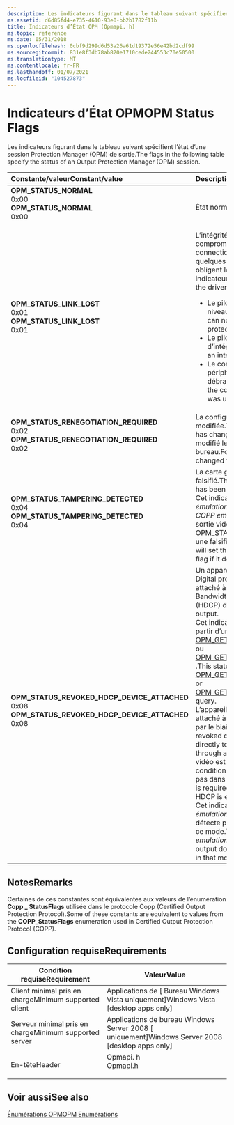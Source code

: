 ```yaml
---
description: Les indicateurs figurant dans le tableau suivant spécifient l’état d’une session Protection Manager (OPM) de sortie.
ms.assetid: d6d85fd4-e735-4610-93e0-bb2b1782f11b
title: Indicateurs d’État OPM (Opmapi. h)
ms.topic: reference
ms.date: 05/31/2018
ms.openlocfilehash: 0cbf9d299d6d53a26a61d19372e56e42bd2cdf99
ms.sourcegitcommit: 831e8f3db78ab820e1710cede244553c70e50500
ms.translationtype: MT
ms.contentlocale: fr-FR
ms.lasthandoff: 01/07/2021
ms.locfileid: "104527873"
---
```

# <a name="opm-status-flags"></a><span data-ttu-id="1ae76-103">Indicateurs d’État OPM</span><span class="sxs-lookup"><span data-stu-id="1ae76-103">OPM Status Flags</span></span>

<span data-ttu-id="1ae76-104">Les indicateurs figurant dans le tableau suivant spécifient l’état d’une session Protection Manager (OPM) de sortie.</span><span class="sxs-lookup"><span data-stu-id="1ae76-104">The flags in the following table specify the status of an Output Protection Manager (OPM) session.</span></span>



<table>
<colgroup>
<col style="width: 50%" />
<col style="width: 50%" />
</colgroup>
<thead>
<tr class="header">
<th style="text-align: left;"><span data-ttu-id="1ae76-105">Constante/valeur</span><span class="sxs-lookup"><span data-stu-id="1ae76-105">Constant/value</span></span></th>
<th style="text-align: left;"><span data-ttu-id="1ae76-106">Description</span><span class="sxs-lookup"><span data-stu-id="1ae76-106">Description</span></span></th>
</tr>
</thead>
<tbody>
<tr class="odd">
<td style="text-align: left;"><span id="OPM_STATUS_NORMAL"></span><span id="opm_status_normal"></span><dl> <span data-ttu-id="1ae76-107"><dt><strong>OPM_STATUS_NORMAL</strong></dt> <dt>0x00</dt> </span><span class="sxs-lookup"><span data-stu-id="1ae76-107"><dt><strong>OPM_STATUS_NORMAL</strong></dt> <dt>0x00</dt> </span></span></dl></td>
<td style="text-align: left;"><span data-ttu-id="1ae76-108">État normal.</span><span class="sxs-lookup"><span data-stu-id="1ae76-108">Normal status.</span></span><br/></td>
</tr>
<tr class="even">
<td style="text-align: left;"><span id="OPM_STATUS_LINK_LOST"></span><span id="opm_status_link_lost"></span><dl> <span data-ttu-id="1ae76-109"><dt><strong>OPM_STATUS_LINK_LOST</strong></dt> <dt>0x01</dt> </span><span class="sxs-lookup"><span data-stu-id="1ae76-109"><dt><strong>OPM_STATUS_LINK_LOST</strong></dt> <dt>0x01</dt> </span></span></dl></td>
<td style="text-align: left;"><span data-ttu-id="1ae76-110">L’intégrité de la connexion a été compromise.</span><span class="sxs-lookup"><span data-stu-id="1ae76-110">The integrity of the connection has been compromised.</span></span> <span data-ttu-id="1ae76-111">Voici quelques exemples d’événements qui obligent le pilote à définir cet indicateur :</span><span class="sxs-lookup"><span data-stu-id="1ae76-111">Examples of events that cause the driver to set this flag include:</span></span><br/>
<ul>
<li><span data-ttu-id="1ae76-112">Le pilote ne peut plus appliquer le niveau de protection actuel.</span><span class="sxs-lookup"><span data-stu-id="1ae76-112">The driver can no longer enforce the current protection level.</span></span></li>
<li><span data-ttu-id="1ae76-113">Le pilote a détecté une erreur d’intégrité interne.</span><span class="sxs-lookup"><span data-stu-id="1ae76-113">The driver detected an internal integrity error.</span></span></li>
<li><span data-ttu-id="1ae76-114">Le connecteur entre l’ordinateur et le périphérique d’affichage a été débranché.</span><span class="sxs-lookup"><span data-stu-id="1ae76-114">The connector between the computer and the display device was unplugged.</span></span></li>
</ul></td>
</tr>
<tr class="odd">
<td style="text-align: left;"><span id="OPM_STATUS_RENEGOTIATION_REQUIRED"></span><span id="opm_status_renegotiation_required"></span><dl> <span data-ttu-id="1ae76-115"><dt><strong>OPM_STATUS_RENEGOTIATION_REQUIRED</strong></dt> <dt>0x02</dt> </span><span class="sxs-lookup"><span data-stu-id="1ae76-115"><dt><strong>OPM_STATUS_RENEGOTIATION_REQUIRED</strong></dt> <dt>0x02</dt> </span></span></dl></td>
<td style="text-align: left;"><span data-ttu-id="1ae76-116">La configuration de la connexion a été modifiée.</span><span class="sxs-lookup"><span data-stu-id="1ae76-116">The connection configuration has changed.</span></span> <span data-ttu-id="1ae76-117">Par exemple, l’utilisateur a modifié le mode d’affichage du bureau.</span><span class="sxs-lookup"><span data-stu-id="1ae76-117">For example, the user has changed the desktop display mode.</span></span><br/></td>
</tr>
<tr class="even">
<td style="text-align: left;"><span id="OPM_STATUS_TAMPERING_DETECTED"></span><span id="opm_status_tampering_detected"></span><dl> <span data-ttu-id="1ae76-118"><dt><strong>OPM_STATUS_TAMPERING_DETECTED</strong></dt> <dt>0x04</dt> </span><span class="sxs-lookup"><span data-stu-id="1ae76-118"><dt><strong>OPM_STATUS_TAMPERING_DETECTED</strong></dt> <dt>0x04</dt> </span></span></dl></td>
<td style="text-align: left;"><span data-ttu-id="1ae76-119">La carte graphique ou le pilote a été falsifié.</span><span class="sxs-lookup"><span data-stu-id="1ae76-119">The graphics adapter or the driver has been tampered with.</span></span><br/> <span data-ttu-id="1ae76-120">Cet indicateur n’est pas utilisé en <em>mode émulation Copp</em>.</span><span class="sxs-lookup"><span data-stu-id="1ae76-120">This flag is not used in <em>COPP emulation mode</em>.</span></span> <span data-ttu-id="1ae76-121">Au lieu de cela, la sortie vidéo définit l’indicateur OPM_STATUS_LINK_LOST s’il détecte une falsification.</span><span class="sxs-lookup"><span data-stu-id="1ae76-121">Instead, the video output will set the OPM_STATUS_LINK_LOST flag if it detects tampering.</span></span><br/></td>
</tr>
<tr class="odd">
<td style="text-align: left;"><span id="OPM_STATUS_REVOKED_HDCP_DEVICE_ATTACHED"></span><span id="opm_status_revoked_hdcp_device_attached"></span><dl> <span data-ttu-id="1ae76-122"><dt><strong>OPM_STATUS_REVOKED_HDCP_DEVICE_ATTACHED</strong></dt> <dt>0x08</dt> </span><span class="sxs-lookup"><span data-stu-id="1ae76-122"><dt><strong>OPM_STATUS_REVOKED_HDCP_DEVICE_ATTACHED</strong></dt> <dt>0x08</dt> </span></span></dl></td>
<td style="text-align: left;"><span data-ttu-id="1ae76-123">Un appareil révoqué High-Bandwidth Digital protection du contenu (HDCP) est attaché à la sortie vidéo.</span><span class="sxs-lookup"><span data-stu-id="1ae76-123">A revoked High-Bandwidth Digital Content Protection (HDCP) device is attached to the video output.</span></span><br/> <span data-ttu-id="1ae76-124">Cet indicateur d’État peut être retourné à partir d’une requête <a href="opm-get-virtual-protection-level.md">OPM_GET_VIRTUAL_PROTECTION_LEVEL</a> ou <a href="opm-get-actual-protection-level.md">OPM_GET_ACTUAL_PROTECTION_LEVEL</a> .</span><span class="sxs-lookup"><span data-stu-id="1ae76-124">This status flag can be returned from an <a href="opm-get-virtual-protection-level.md">OPM_GET_VIRTUAL_PROTECTION_LEVEL</a> or <a href="opm-get-actual-protection-level.md">OPM_GET_ACTUAL_PROTECTION_LEVEL</a> query.</span></span> <br/> <span data-ttu-id="1ae76-125">L’appareil révoqué peut être directement attaché à la sortie vidéo ou indirectement par le biais d’un Repeater HDCP.</span><span class="sxs-lookup"><span data-stu-id="1ae76-125">The revoked device might be attached directly to the video output, or indirectly through an HDCP repeater.</span></span> <span data-ttu-id="1ae76-126">Une sortie vidéo est nécessaire pour détecter cette condition alors que HDCP est activé, mais pas dans le cas contraire.</span><span class="sxs-lookup"><span data-stu-id="1ae76-126">A video output is required to detect this condition while HDCP is enabled, but not otherwise.</span></span><br/> <span data-ttu-id="1ae76-127">Cet indicateur n’est pas utilisé en <em>mode émulation Copp</em>, car la sortie vidéo ne détecte pas les appareils révoqués dans ce mode.</span><span class="sxs-lookup"><span data-stu-id="1ae76-127">This flag is not used in <em>COPP emulation mode</em>, because the video output does not detect revoked devices in that mode.</span></span><br/></td>
</tr>
</tbody>
</table>



## <a name="remarks"></a><span data-ttu-id="1ae76-128">Notes</span><span class="sxs-lookup"><span data-stu-id="1ae76-128">Remarks</span></span>

<span data-ttu-id="1ae76-129">Certaines de ces constantes sont équivalentes aux valeurs de l’énumération **Copp \_ StatusFlags** utilisée dans le protocole Copp (Certified Output Protection Protocol).</span><span class="sxs-lookup"><span data-stu-id="1ae76-129">Some of these constants are equivalent to values from the **COPP\_StatusFlags** enumeration used in Certified Output Protection Protocol (COPP).</span></span>

## <a name="requirements"></a><span data-ttu-id="1ae76-130">Configuration requise</span><span class="sxs-lookup"><span data-stu-id="1ae76-130">Requirements</span></span>



| <span data-ttu-id="1ae76-131">Condition requise</span><span class="sxs-lookup"><span data-stu-id="1ae76-131">Requirement</span></span> | <span data-ttu-id="1ae76-132">Valeur</span><span class="sxs-lookup"><span data-stu-id="1ae76-132">Value</span></span> |
|-------------------------------------|-------------------------------------------------------------------------------------|
| <span data-ttu-id="1ae76-133">Client minimal pris en charge</span><span class="sxs-lookup"><span data-stu-id="1ae76-133">Minimum supported client</span></span><br/> | <span data-ttu-id="1ae76-134">Applications de \[ Bureau Windows Vista uniquement\]</span><span class="sxs-lookup"><span data-stu-id="1ae76-134">Windows Vista \[desktop apps only\]</span></span><br/>                                      |
| <span data-ttu-id="1ae76-135">Serveur minimal pris en charge</span><span class="sxs-lookup"><span data-stu-id="1ae76-135">Minimum supported server</span></span><br/> | <span data-ttu-id="1ae76-136">Applications de bureau Windows Server 2008 \[ uniquement\]</span><span class="sxs-lookup"><span data-stu-id="1ae76-136">Windows Server 2008 \[desktop apps only\]</span></span><br/>                                |
| <span data-ttu-id="1ae76-137">En-tête</span><span class="sxs-lookup"><span data-stu-id="1ae76-137">Header</span></span><br/>                   | <dl> <span data-ttu-id="1ae76-138"><dt>Opmapi. h</dt></span><span class="sxs-lookup"><span data-stu-id="1ae76-138"><dt>Opmapi.h</dt></span></span> </dl> |



## <a name="see-also"></a><span data-ttu-id="1ae76-139">Voir aussi</span><span class="sxs-lookup"><span data-stu-id="1ae76-139">See also</span></span>

<dl> <dt>

[<span data-ttu-id="1ae76-140">Énumérations OPM</span><span class="sxs-lookup"><span data-stu-id="1ae76-140">OPM Enumerations</span></span>](opm-enumerations.md)
</dt> </dl>

 

 





